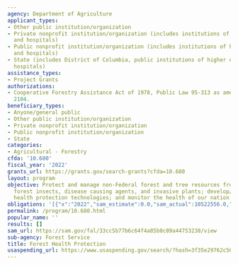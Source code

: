 ```yaml
---
agency: Department of Agriculture
applicant_types:
- Other public institution/organization
- Private nonprofit institution/organization (includes institutions of higher education
  and hospitals)
- Public nonprofit institution/organization (includes institutions of higher education
  and hospitals)
- State (includes District of Columbia, public institutions of higher education and
  hospitals)
assistance_types:
- Project Grants
authorizations:
- Cooperative Forestry Assistance Act of 1978, Public Law 95-313 as amended, 16 U.S.C.
  2104.
beneficiary_types:
- Anyone/general public
- Other public institution/organization
- Private nonprofit institution/organization
- Public nonprofit institution/organization
- State
categories:
- Agricultural - Forestry
cfda: '10.680'
fiscal_year: '2022'
grants_url: https://grants.gov/search-grants?cfda=10.680
layout: program
objective: Protect and manage non-Federal forest and tree resources from damaging
  forest insects, disease causing agents, and invasive plants; develop/improve forest
  health protection technologies; and monitor the health of our nation's forests.
obligations: '[{"x":"2022","sam_estimate":0.0,"sam_actual":10522556.0,"usa_spending_actual":16301588.49},{"x":"2023","sam_estimate":0.0,"sam_actual":0.0,"usa_spending_actual":21154029.33},{"x":"2024","sam_estimate":0.0,"sam_actual":0.0,"usa_spending_actual":0.0}]'
permalink: /program/10.680.html
popular_name: ''
results: []
sam_url: https://sam.gov/fal/33cc5b77b6c64f4a85b0c89a44753238/view
sub-agency: Forest Service
title: Forest Health Protection
usaspending_url: https://www.usaspending.gov/search/?hash=3f35e29762c56e2e964e7bb0a1ff25c3
---
```

